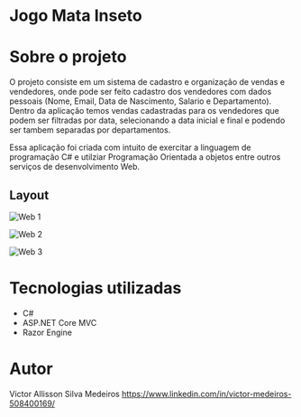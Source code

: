 # Jogo Mata Inseto 

# Sobre o projeto

O projeto consiste em um sistema de cadastro e organização de vendas e vendedores, onde pode ser feito cadastro dos vendedores com dados pessoais (Nome, Email, Data de Nascimento, Salario e Departamento).
Dentro da aplicação temos vendas cadastradas para os vendedores que podem ser filtradas por data, selecionando a data inicial e final e podendo ser tambem separadas por departamentos.

Essa aplicação foi criada com intuito de exercitar a linguagem de programação C# e utilziar Programação Orientada a objetos entre outros serviços de desenvolvimento Web.

## Layout
![Web 1](https://github.com/medeiros95/SalesWeb/assets/vendedores.png)

![Web 2](https://github.com/medeiros95/SalesWeb/assets/cadastro.png)

![Web 3](https://github.com/medeiros95/SalesWeb/assets/vendas.png)



# Tecnologias utilizadas

- C# 
- ASP.NET Core MVC
- Razor Engine

# Autor

Victor Allisson Silva Medeiros
https://www.linkedin.com/in/victor-medeiros-508400169/

